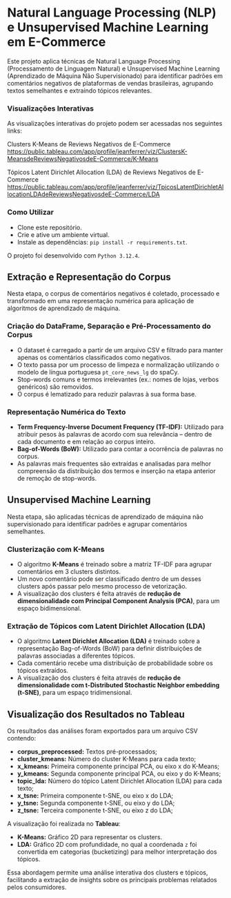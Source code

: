 # Natural Language Processing (NLP) e Unsupervised Machine Learning em E-Commerce

Este projeto aplica técnicas de Natural Language Processing (Processamento de Linguagem Natural) e Unsupervised Machine Learning (Aprendizado de Máquina Não Supervisionado) para identificar padrões em comentários negativos de plataformas de vendas brasileiras, agrupando textos semelhantes e extraindo tópicos relevantes.

### Visualizações Interativas

As visualizações interativas do projeto podem ser acessadas nos seguintes links:  

Clusters K-Means de Reviews Negativos de E-Commerce  
https://public.tableau.com/app/profile/jeanferrer/viz/ClustersK-MeansdeReviewsNegativosdeE-Commerce/K-Means

Tópicos Latent Dirichlet Allocation (LDA) de Reviews Negativos de E-Commerce  
https://public.tableau.com/app/profile/jeanferrer/viz/TpicosLatentDirichletAllocationLDAdeReviewsNegativosdeE-Commerce/LDA

### Como Utilizar

- Clone este repositório.
- Crie e ative um ambiente virtual.
- Instale as dependências: `pip install -r requirements.txt`.

O projeto foi desenvolvido com `Python 3.12.4`.

## Extração e Representação do Corpus

Nesta etapa, o corpus de comentários negativos é coletado, processado e transformado em uma representação numérica para aplicação de algoritmos de aprendizado de máquina.

### Criação do DataFrame, Separação e Pré-Processamento do Corpus

- O dataset é carregado a partir de um arquivo CSV e filtrado para manter apenas os comentários classificados como negativos.
- O texto passa por um processo de limpeza e normalização utilizando o modelo de língua portuguesa `pt_core_news_lg` do spaCy.
- Stop-words comuns e termos irrelevantes (ex.: nomes de lojas, verbos genéricos) são removidos.
- O corpus é lematizado para reduzir palavras à sua forma base.

### Representação Numérica do Texto

- **Term Frequency-Inverse Document Frequency (TF-IDF):** Utilizado para atribuir pesos às palavras de acordo com sua relevância – dentro de cada documento e em relação ao corpus inteiro.
- **Bag-of-Words (BoW):** Utilizado para contar a ocorrência de palavras no corpus.
- As palavras mais frequentes são extraídas e analisadas para melhor compreensão da distribuição dos termos e inserção na etapa anterior de remoção de stop-words.

## Unsupervised Machine Learning

Nesta etapa, são aplicadas técnicas de aprendizado de máquina não supervisionado para identificar padrões e agrupar comentários semelhantes.

### Clusterização com K-Means

- O algoritmo **K-Means** é treinado sobre a matriz TF-IDF para agrupar comentários em 3 clusters distintos.
- Um novo comentário pode ser classificado dentro de um desses clusters após passar pelo mesmo processo de vetorização.
- A visualização dos clusters é feita através de **redução de dimensionalidade com Principal Component Analysis (PCA)**, para um espaço bidimensional.

### Extração de Tópicos com Latent Dirichlet Allocation (LDA)

- O algoritmo **Latent Dirichlet Allocation (LDA)** é treinado sobre a representação Bag-of-Words (BoW) para definir distribuições de palavras associadas a diferentes tópicos.
- Cada comentário recebe uma distribuição de probabilidade sobre os tópicos extraídos.
- A visualização dos clusters é feita através de **redução de dimensionalidade com t-Distributed Stochastic Neighbor embedding (t-SNE)**, para um espaço tridimensional.

## Visualização dos Resultados no Tableau

Os resultados das análises foram exportados para um arquivo CSV contendo:

- **corpus_preprocessed:** Textos pré-processados;
- **cluster_kmeans:** Número do cluster K-Means para cada texto;
- **x_kmeans:** Primeira componente principal PCA, ou eixo x do K-Means;
- **y_kmeans:** Segunda componente principal PCA, ou eixo y do K-Means;
- **topic_lda:** Número do tópico Latent Dirichlet Allocation (LDA) para cada texto;
- **x_tsne:** Primeira componente t-SNE, ou eixo x do LDA;
- **y_tsne:** Segunda componente t-SNE, ou eixo y do LDA;
- **z_tsne:** Terceira componente t-SNE, ou eixo z do LDA;

A visualização foi realizada no **Tableau**:

- **K-Means:** Gráfico 2D para representar os clusters.
- **LDA:** Gráfico 2D com profundidade, no qual a coordenada `z` foi convertida em categorias (bucketizing) para melhor interpretação dos tópicos.

Essa abordagem permite uma análise interativa dos clusters e tópicos, facilitando a extração de insights sobre os principais problemas relatados pelos consumidores.
